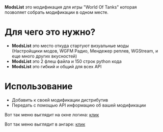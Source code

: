 **ModsList** это модификация для игры "World Of Tanks" которая позволяет собрать модификации в одном месте.

# Для чего это нужно?
* **ModsList** это место откуда стартуют визуальные моды (Настройщики модов, WGFM Радио, Мендежер реплев, WGStream, и еще много других вкусностей)
* **ModsList** это 2 флеш файла и 150 строк python кода
* **ModsList** это гибкий и общий для всех API

# Использование
* Добавить к своей модификации дистрибутив
* Передать с помощью API информацию об вашей модификации

Вот так меню выглядит на окне логина: [клик](http://dl1.joxi.net/drive/0004/1095/304199/160301/78dbc15bfa.jpg)

Вот так меню выглядит в ангаре: [клик](http://dl3.joxi.net/drive/0004/1095/304199/160301/2b0a13df4e.jpg)